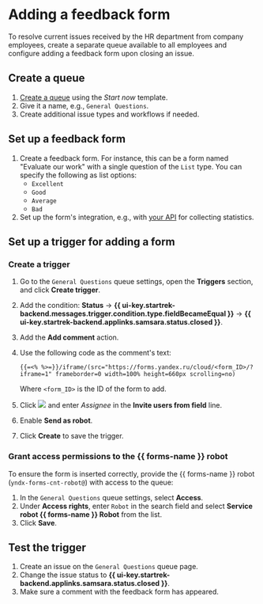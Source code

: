 # Adding a feedback form

To resolve current issues received by the HR department from company employees, create a separate queue available to all employees and configure adding a feedback form upon closing an issue.

## Create a queue

1. [Create a queue](manager/create-queue.md) using the *Start now* template.
1. Give it a name, e.g., `General Questions`.
1. Create additional issue types and workflows if needed.

## Set up a feedback form

1. Create a feedback form. For instance, this can be a form named "Evaluate our work" with a single question of the `List` type. You can specify the following as list options:
   - `Excellent`
   - `Good`
   - `Average`
   - `Bad`
1. Set up the form's integration, e.g., with [your API](../forms/send-request.md) for collecting statistics.

## Set up a trigger for adding a form

### Create a trigger

1. Go to the `General Questions` queue settings, open the **Triggers** section, and click **Create trigger**.
1. Add the condition: **Status** → **{{ ui-key.startrek-backend.messages.trigger.condition.type.fieldBecameEqual }}** → **{{ ui-key.startrek-backend.applinks.samsara.status.closed }}**.
1. Add the **Add comment** action.
1. Use the following code as the comment's text:

   ```
   {{=<% %>=}}/iframe/(src="https://forms.yandex.ru/cloud/<form_ID>/?iframe=1" frameborder=0 width=100% height=660px scrolling=no)
   ```
   Where `<form_ID>` is the ID of the form to add.
1. Click ![](../_assets/tracker/summon.png) and enter *Assignee* in the **Invite users from field** line.
1. Enable **Send as robot**.
1. Click **Create** to save the trigger.

### Grant access permissions to the {{ forms-name }} robot

To ensure the form is inserted correctly, provide the {{ forms-name }} robot (`yndx-forms-cnt-robot@`) with access to the queue:

1. In the `General Questions` queue settings, select **Access**.
1. Under **Access rights**, enter `Robot` in the search field and select **Service robot {{ forms-name }} Robot** from the list.
1. Click **Save**.

## Test the trigger

1. Create an issue on the `General Questions` queue page.
1. Change the issue status to **{{ ui-key.startrek-backend.applinks.samsara.status.closed }}**.
1. Make sure a comment with the feedback form has appeared.